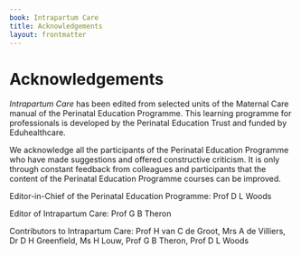 ```yaml
---
book: Intrapartum Care
title: Acknowledgements
layout: frontmatter
---
```


# Acknowledgements

*Intrapartum Care* has been edited from selected units of the Maternal Care manual of the Perinatal Education Programme. This learning programme for professionals is developed by the Perinatal Education Trust and funded by Eduhealthcare.

We acknowledge all the participants of the Perinatal Education Programme who have made suggestions and offered constructive criticism. It is only through constant feedback from colleagues and participants that the content of the Perinatal Education Programme courses can be improved.

Editor-in-Chief of the Perinatal Education Programme: Prof D L Woods

Editor of Intrapartum Care: Prof G B Theron

Contributors to Intrapartum Care: Prof H van C de Groot, Mrs A de Villiers, Dr D H Greenfield, Ms H Louw, Prof G B Theron, Prof D L Woods